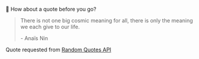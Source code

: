📣 How about a quote before you go?

> There is not one big cosmic meaning for all, there is only the meaning we each give to our life.
>
> <p>- Anaïs Nin</p>

Quote requested from [Random Quotes API](https://github.com/lukePeavey/quotable)
